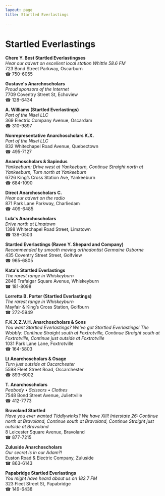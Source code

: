```yaml
---
layout: page 
title: Startled Everlastings

---
```



# Startled Everlastings


 **Chere Y. Best Startled Everlastingses**  
_Hear our advert on excellent local station Whittle 58.6 FM_  
723 Bond Street Parkway, Oscarburn  
☎ 750-6055

**Gustave's Anarchoscholars**  
_Proud sponsors of the Internet_  
7709 Coventry Street St, Echoview  
☎ 128-6434

**A. Williams (Startled Everlastings)**  
_Part of the Nisei LLC_  
369 Electric Company Avenue, Oscardam  
☎ 310-9897

**Nonrepresentative Anarchoscholars K.X.**  
_Part of the Nisei LLC_  
832 Whitechapel Road Avenue, Quebectown  
☎ 495-7127

**Anarchoscholars & Sapindus**  
_Yankeeburn: Drive west at Yankeeburn, Continue Straight north at Yankeeburn, Turn north at Yankeeburn_  
6726 King’s Cross Station Ave, Yankeeburn  
☎ 684-1090

**Direct Anarchoscholars C.**  
_Hear our advert on the radio_  
871 Park Lane Parkway, Charliedam  
☎ 409-6485

**Lula's Anarchoscholars**  
_Drive north at Limatown_  
1398 Whitechapel Road Street, Limatown  
☎ 138-0503

**Startled Everlastings (Raven Y. Shepard and Company)**  
_Recommended by smooth moving orthodontist Germaine Osborne_  
435 Coventry Street Street, Golfview  
☎ 965-6805

**Kata's Startled Everlastings**  
_The rarest range in Whiskeyburn_  
2846 Trafalgar Square Avenue, Whiskeyburn  
☎ 181-8098

**Lorretta B. Porter (Startled Everlastings)**  
_The rarest range in Whiskeyburn_  
Mayfair & King’s Cross Station, Golfburn  
☎ 272-5949

**F.K.X.Z.V.H. Anarchoscholars & Sons**  
_You want Startled Everlastings? We've got Startled Everlastings! 
The Wobbly: Continue Straight south at Foxtrotville, Continue Straight south at Foxtrotville, Continue just outside at Foxtrotville_  
1031 Park Lane Lane, Foxtrotville  
☎ 164-5803

**Lt Anarchoscholars & Osage**  
_Turn just outside at Oscarchester_  
5598 Fleet Street Road, Oscarchester  
☎ 893-6002

**T. Anarchoscholars**  
_Peabody • Scissors • Clothes_  
7548 Bond Street Avenue, Juliettville  
☎ 412-7773

**Bravoland Startled**  
_Have you ever wanted Tiddlywinks? We have XIII! 
Interstate 26: Continue north at Bravoland, Continue south at Bravoland, Continue Straight just outside at Bravoland_  
8 Leicester Square Avenue, Bravoland  
☎ 877-7215

**Zuluside Anarchoscholars**  
_Our secret is in our Adam?!_  
Euston Road & Electric Company, Zuluside  
☎ 863-6143

**Papabridge Startled Everlastings**  
_You might have heard about us on 182.7 FM_  
323 Fleet Street St, Papabridge  
☎ 149-6438

